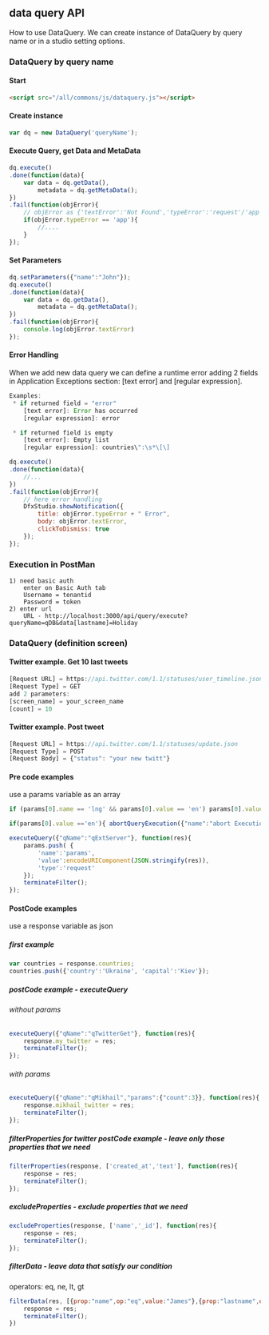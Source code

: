 ## data query API
How to use DataQuery.
We can create instance of DataQuery by query name or in a studio setting options.

### DataQuery by query name

#### Start
```html
<script src="/all/commons/js/dataquery.js"></script>
```

#### Create instance
```js
var dq = new DataQuery('queryName');
```

#### Execute Query, get Data and MetaData
```js
dq.execute()
.done(function(data){
    var data = dq.getData(),
        metadata = dq.getMetaData();
})
.fail(function(objError){
    // objError as {'textError':'Not Found','typeError':'request'/'app'}
    if(objError.typeError == 'app'){
        //....
    }
});
```

#### Set Parameters
```js
dq.setParameters({"name":"John"});
dq.execute()
.done(function(data){
    var data = dq.getData(),
        metadata = dq.getMetaData();
})
.fail(function(objError){
    console.log(objError.textError)
});
```

#### Error Handling
When we add new data query we can define a runtime error
adding 2 fields in Application Exceptions section:
[text error] and [regular expression].

```js
Examples:
 * if returned field = "error"
    [text error]: Error has occurred
    [regular expression]: error

 * if returned field is empty
    [text error]: Empty list
    [regular expression]: countries\":\s*\[\]
```

```js
dq.execute()
.done(function(data){
    //...
})
.fail(function(objError){
    // here error handling
    DfxStudio.showNotification({
        title: objError.typeError + " Error",
        body: objError.textError,
        clickToDismiss: true
    });
});
```

### Execution in PostMan
```
1) need basic auth
    enter on Basic Auth tab
    Username = tenantid
    Password = token
2) enter url
    URL - http://localhost:3000/api/query/execute?queryName=qDB&data[lastname]=Holiday
```

### DataQuery (definition screen)

#### Twitter example. Get 10 last tweets
```js
[Request URL] = https://api.twitter.com/1.1/statuses/user_timeline.json
[Request Type] = GET
add 2 parameters:
[screen_name] = your_screen_name
[count] = 10
```

#### Twitter example. Post tweet
```js
[Request URL] = https://api.twitter.com/1.1/statuses/update.json
[Request Type] = POST
[Request Body] = {"status": "your new twitt"}
```


#### Pre code examples
use a params variable as an array

```js
if (params[0].name == 'lng' && params[0].value == 'en') params[0].value = 'EN';

if(params[0].value =='en'){ abortQueryExecution({"name":"abort Execution"}); }

```

```js
executeQuery({"qName":"qExtServer"}, function(res){
    params.push( {
        'name':'params',
        'value':encodeURIComponent(JSON.stringify(res)),
        'type':'request'
    });
    terminateFilter();
});
```


#### PostCode examples
use a response variable as json

##### first example

```js
var countries = response.countries;
countries.push({'country':'Ukraine', 'capital':'Kiev'});
```

##### postCode example - executeQuery

###### without params

```js
executeQuery({"qName":"qTwitterGet"}, function(res){
    response.my_twitter = res;
    terminateFilter();
});
```

###### with params

```js
executeQuery({"qName":"qMikhail","params":{"count":3}}, function(res){
    response.mikhail_twitter = res;
    terminateFilter();
});
```

##### filterProperties for twitter postCode example - leave only those properties that we need

```js
filterProperties(response, ['created_at','text'], function(res){
    response = res;
    terminateFilter();
});
```

##### excludeProperties - exclude properties that we need

```js
excludeProperties(response, ['name','_id'], function(res){
    response = res;
    terminateFilter();
});
```


##### filterData - leave data that satisfy our condition
operators: eq, ne, lt, gt
```js
filterData(res, [{prop:"name",op:"eq",value:"James"},{prop:"lastname",op:"ne",value:"Bond"}],function(res){
    response = res;
    terminateFilter();
})
```